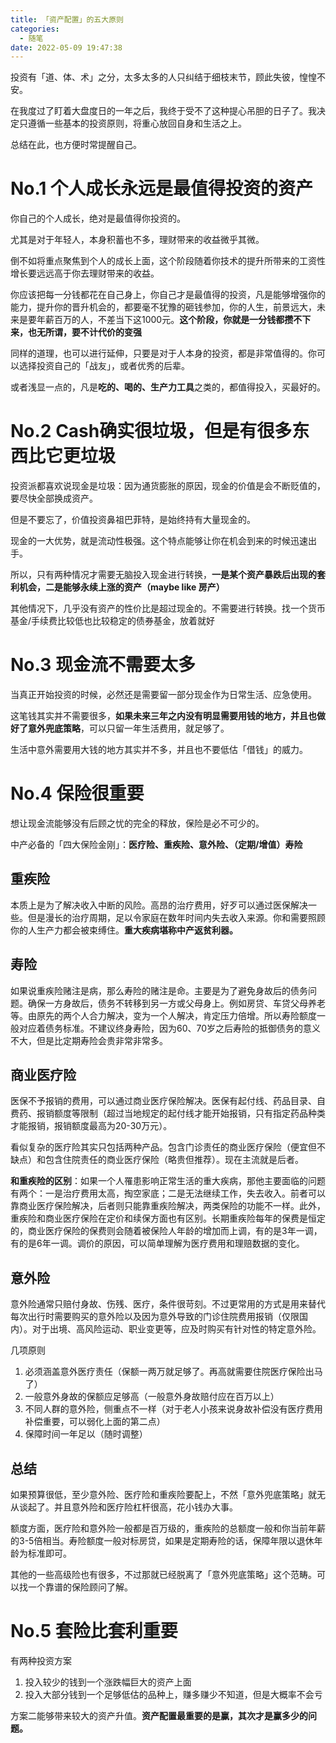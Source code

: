 ```yaml
---
title: 「资产配置」的五大原则
categories:
  - 随笔
date: 2022-05-09 19:47:38
---
```

投资有「道、体、术」之分，太多太多的人只纠结于细枝末节，顾此失彼，惶惶不安。

在我度过了盯着大盘度日的一年之后，我终于受不了这种提心吊胆的日子了。我决定只遵循一些基本的投资原则，将重心放回自身和生活之上。

总结在此，也方便时常提醒自己。

<!--more-->

# No.1 个人成长永远是最值得投资的资产

你自己的个人成长，绝对是最值得你投资的。

尤其是对于年轻人，本身积蓄也不多，理财带来的收益微乎其微。

倒不如将重点聚焦到个人的成长上面，这个阶段随着你技术的提升所带来的工资性增长要远远高于你去理财带来的收益。

你应该把每一分钱都花在自己身上，你自己才是最值得的投资，凡是能够增强你的能力，提升你的晋升机会的，都要毫不犹豫的砸钱参加，你的人生，前景远大，未来是要年薪百万的人，不差当下这1000元。**这个阶段，你就是一分钱都攒不下来，也无所谓，要不计代价的变强**

同样的道理，也可以进行延伸，只要是对于人本身的投资，都是非常值得的。你可以选择投资自己的「战友」，或者优秀的后辈。

或者浅显一点的，凡是**吃的、喝的、生产力工具**之类的，都值得投入，买最好的。

# No.2 Cash确实很垃圾，但是有很多东西比它更垃圾

投资派都喜欢说现金是垃圾：因为通货膨胀的原因，现金的价值是会不断贬值的，要尽快全部换成资产。

但是不要忘了，价值投资鼻祖巴菲特，是始终持有大量现金的。

现金的一大优势，就是流动性极强。这个特点能够让你在机会到来的时候迅速出手。

所以，只有两种情况才需要无脑投入现金进行转换，**一是某个资产暴跌后出现的套利机会，二是能够永续上涨的资产（maybe like 房产）**

其他情况下，几乎没有资产的性价比是超过现金的。不需要进行转换。找一个货币基金/手续费比较低也比较稳定的债券基金，放着就好

# No.3 现金流不需要太多

当真正开始投资的时候，必然还是需要留一部分现金作为日常生活、应急使用。

这笔钱其实并不需要很多，**如果未来三年之内没有明显需要用钱的地方，并且也做好了意外兜底策略**，可以只留一年生活费用，就足够了。

生活中意外需要用大钱的地方其实并不多，并且也不要低估「借钱」的威力。

# No.4 保险很重要

想让现金流能够没有后顾之忧的完全的释放，保险是必不可少的。

中产必备的「四大保险金刚」：**医疗险、重疾险、意外险、（定期/增值）寿险**

## 重疾险

本质上是为了解决收入中断的风险。高昂的治疗费用，好歹可以通过医保解决一些。但是漫长的治疗周期，足以令家庭在数年时间内失去收入来源。你和需要照顾你的人生产力都会被束缚住。**重大疾病堪称中产返贫利器。**

## 寿险

如果说重疾险赌注是病，那么寿险的赌注是命。主要是为了避免身故后的债务问题。确保一方身故后，债务不转移到另一方或父母身上。例如房贷、车贷父母养老等。由原先的两个人合力解决，变为一个人解决，肯定压力倍增。所以寿险额度一般对应着债务标准。不建议终身寿险，因为60、70岁之后寿险的抵御债务的意义不大，但是比定期寿险会贵非常非常多。

## 商业医疗险

医保不予报销的费用，可以通过商业医疗保险解决。医保有起付线、药品目录、自费药、报销额度等限制（超过当地规定的起付线才能开始报销，只有指定药品种类才能报销，报销额度最高为20-30万元）。

看似复杂的医疗险其实只包括两种产品。包含门诊责任的商业医疗保险（便宜但不缺点）和包含住院责任的商业医疗保险（略贵但推荐）。现在主流就是后者。

**和重疾险的区别**：如果一个人罹患影响正常生活的重大疾病，那他主要面临的问题有两个：一是治疗费用太高，掏空家底；二是无法继续工作，失去收入。前者可以靠商业医疗保险解决，后者则只能靠重疾险解决，两类保险的功能不一样。此外，重疾险和商业医疗保险在定价和续保方面也有区别。长期重疾险每年的保费是恒定的，商业医疗保险的保费则会随着被保险人年龄的增加而上调，有的是3年一调，有的是6年一调。调价的原因，可以简单理解为医疗费用和理赔数据的变化。

## 意外险

意外险通常只赔付身故、伤残、医疗，条件很苛刻。不过更常用的方式是用来替代每次出行时需要购买的意外险以及因为意外导致的门诊住院费用报销（仅限国内）。对于出境、高风险运动、职业变更等，应及时购买有针对性的特定意外险。

几项原则
  1. 必须涵盖意外医疗责任（保额一两万就足够了。再高就需要住院医疗保险出马了）
  2. 一般意外身故的保额应足够高（一般意外身故赔付应在百万以上）
  3. 不同人群的意外险，侧重点不一样（对于老人小孩来说身故补偿没有医疗费用补偿重要，可以弱化上面的第二点）
  4. 保障时间一年足以（随时调整）

## 总结

如果预算很低，至少意外险、医疗险和重疾险要配上，不然「意外兜底策略」就无从谈起了。并且意外险和医疗险杠杆很高，花小钱办大事。

额度方面，医疗险和意外险一般都是百万级的，重疾险的总额度一般和你当前年薪的3-5倍相当。寿险额度一般对标房贷，如果是定期寿险的话，保障年限以退休年龄为标准即可。

其他的一些高级险也有很多，不过那就已经脱离了「意外兜底策略」这个范畴。可以找一个靠谱的保险顾问了解。

# No.5 套险比套利重要

有两种投资方案

1. 投入较少的钱到一个涨跌幅巨大的资产上面
2. 投入大部分钱到一个足够低估的品种上，赚多赚少不知道，但是大概率不会亏

方案二能够带来较大的资产升值。**资产配置最重要的是赢，其次才是赢多少的问题。**